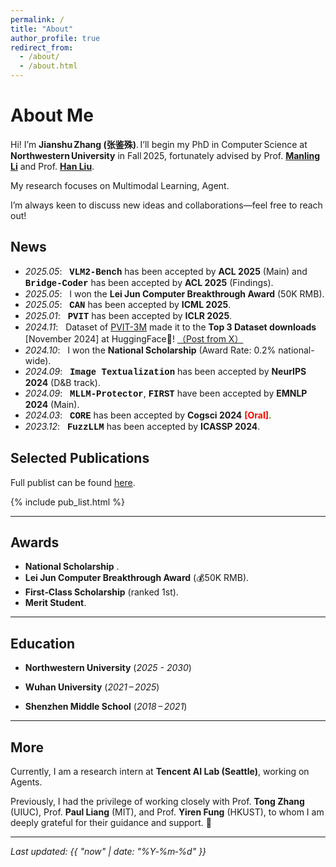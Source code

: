 ```yaml
---
permalink: /
title: "About"
author_profile: true
redirect_from:
  - /about/
  - /about.html
---
```


# About Me

Hi! I’m **Jianshu Zhang (张鉴殊)**. I’ll begin my PhD in Computer Science at **Northwestern University** in Fall 2025, fortunately advised by Prof. [**Manling Li**](https://limanling.github.io/) and Prof. [**Han Liu**](https://www.mccormick.northwestern.edu/research-faculty/directory/profiles/liu-han.html).

My research focuses on Multimodal Learning, Agent.

I’m always keen to discuss new ideas and collaborations—feel free to reach out!


## News
- *2025.05*: &nbsp; <span style="font-family: 'Courier New', monospace; font-weight: bold; color:rgb(14, 14, 13);">VLM2-Bench</span> has been accepted by **ACL 2025** (Main) and <span style="font-family: 'Courier New', monospace; font-weight: bold; color:rgb(14, 14, 13);">Bridge-Coder</span> has been accepted by **ACL 2025** (Findings). 
- *2025.05*: &nbsp; I won the **Lei Jun Computer Breakthrough Award** (50K RMB). 
- *2025.05*: &nbsp; <span style="font-family: 'Courier New', monospace; font-weight: bold; color:rgb(14, 14, 13);">CAN</span> has been accepted by **ICML 2025**. 
- *2025.01*: &nbsp; <span style="font-family: 'Courier New', monospace; font-weight: bold; color:rgb(14, 14, 13);">PVIT</span> has been accepted by **ICLR 2025**. 
- *2024.11*: &nbsp; Dataset of [PVIT-3M](https://huggingface.co/datasets/Sterzhang/PVIT-3M) made it to the **Top 3 Dataset downloads** [November 2024] at HuggingFace🤗! [（Post from X）](https://x.com/mvaloatto/status/1865102836092277077)
- *2024.10*: &nbsp; I won the **National Scholarship**  (Award Rate: 0.2% national-wide).
- *2024.09*: &nbsp; <span style="font-family: 'Courier New', monospace; font-weight: bold; color:rgb(14, 14, 13);">Image Textualization</span> has been accepted by **NeurIPS 2024** (D&B track). 
- *2024.09*: &nbsp; <span style="font-family: 'Courier New', monospace; font-weight: bold; color:rgb(14, 14, 13);">MLLM-Protector</span>, <span style="font-family: 'Courier New', monospace; font-weight: bold; color:rgb(14, 14, 13);">FIRST</span> have been accepted by **EMNLP 2024** (Main). 
- *2024.03*: &nbsp; <span style="font-family: 'Courier New', monospace; font-weight: bold; color:rgb(14, 14, 13);">CORE</span> has been accepted by **Cogsci 2024** <strong><span style="color:red;">[Oral]</span></strong>.
- *2023.12*: &nbsp; <span style="font-family: 'Courier New', monospace; font-weight: bold; color:rgb(14, 14, 13);">FuzzLLM</span> has been accepted by **ICASSP 2024**.


## Selected Publications
Full publist can be found [here](https://scholar.google.com/citations?user=52dkNnkAAAAJ&hl=en).
<!-- The publication list is now modular.  
Create a YAML file at `_data/publications.yml` with your publication entries, and an include file at `_includes/pub_list.html` that loops through them.  
Then simply include the list here: -->

{% include pub_list.html %}

---

## Awards

- **National Scholarship** .
- **Lei Jun Computer Breakthrough Award** (💰50K RMB).
- **First‑Class Scholarship** (ranked 1st).
- **Merit Student**.

---

## Education

- **Northwestern University** (*2025 - 2030*)

- **Wuhan University** (*2021 – 2025*)

- **Shenzhen Middle School** (*2018 – 2021*)

---

## More

<p>
Currently, I am a research intern at <strong>Tencent AI Lab (Seattle)</strong>, working on Agents.
</p>

<p>
Previously, I had the privilege of working closely with  
Prof. <strong>Tong Zhang</strong> (UIUC), Prof. <strong>Paul Liang</strong> (MIT), and Prof. <strong>Yiren Fung</strong> (HKUST),  
to whom I am deeply grateful for their guidance and support. 🙏
</p>


---


*Last updated: {{ "now" | date: "%Y‑%m‑%d" }}*
